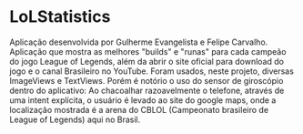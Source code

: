 # LoLStatistics
Aplicação desenvolvida por Gulherme Evangelista e Felipe Carvalho.
Aplicação que mostra as melhores "builds" e "runas" para cada campeão do jogo League of Legends, além da abrir o site oficial para download do jogo e o canal Brasileiro no YouTube.
Foram usados, neste projeto, diversas ImageViews e TextViews. Porém é notório o uso do sensor de giroscópio dentro do aplicativo: Ao chacoalhar razoavelmente o telefone, através de uma intent explícita, o usuário é levado ao site do google maps, onde a localização mostrada é a arena do CBLOL (Campeonato brasileiro de League of Legends) aqui no Brasil.
